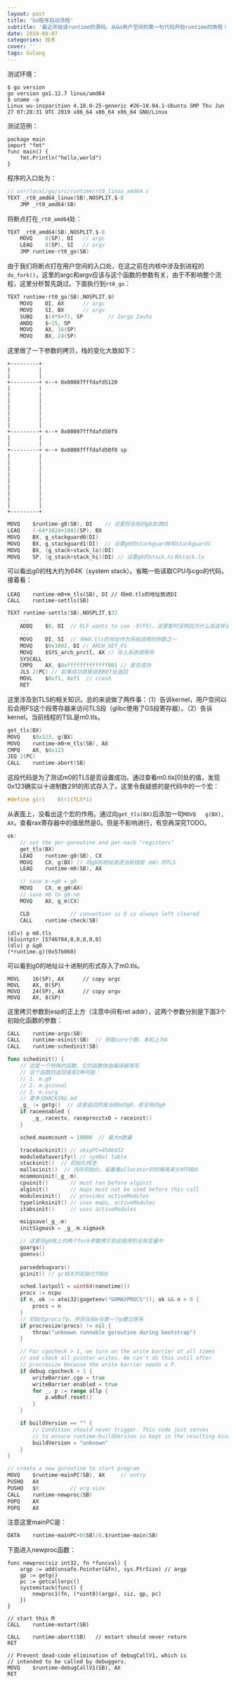 ```yaml
---
layout: post
title: 'Go程序启动流程'
subtitle: '最近开始读runtime的源码。从Go用户空间的第一句代码开始runtime的旅程！'
date: 2019-08-07
categories: 技术
cover: ''
tags: Golang
---
```


测试环境：
```
$ go version
go version go1.12.7 linux/amd64
$ uname -a
Linux wu-insparition 4.18.0-25-generic #26~18.04.1-Ubuntu SMP Thu Jun 27 07:28:31 UTC 2019 x86_64 x86_64 x86_64 GNU/Linux
```

测试范例：
```
package main
import "fmt"
func main() {
	fmt.Println("hello,world")
}
```

程序的入口处为：

```go
// usr/local/go/src/runtime/rt0_linux_amd64.s
TEXT _rt0_amd64_linux(SB),NOSPLIT,$-8
	JMP	_rt0_amd64(SB)
```

将断点打在`_rt0_amd64`处：

```go
TEXT _rt0_amd64(SB),NOSPLIT,$-8
	MOVQ	0(SP), DI	// argc
	LEAQ	8(SP), SI	// argv
	JMP	runtime·rt0_go(SB)
```

由于我们将断点打在用户空间的入口处，在这之前在内核中涉及到进程的`do_fork()`，这里的argc和argv应该与这个函数的参数有关，由于不影响整个流程，这里分析暂先跳过。下面执行到`rt0_go`：

```go
TEXT runtime·rt0_go(SB),NOSPLIT,$0
	MOVQ	DI, AX		// argc
	MOVQ	SI, BX		// argv
	SUBQ	$(4*8+7), SP		// 2args 2auto
	ANDQ	$~15, SP
	MOVQ	AX, 16(SP)
	MOVQ	BX, 24(SP)
```
这里做了一下参数的拷贝，栈的变化大致如下：
```
+---------+
|         |
|         |
+---------+ <--+ 0x00007fffdafd5120
|         |
|         |
|         |
|         |
|         |
|         |
|         |
+---------+ <--+ 0x00007fffdafd50f9
|         |
|         |
+---------+ <--+ 0x00007fffdafd50f0 sp
|         |
|         |
|         |
|         |
|         |
|         |
|         |
|         |
|         |
+---------+
```

```go
MOVQ	$runtime·g0(SB), DI    // 这里将全局的g0放进DI
LEAQ	(-64*1024+104)(SP), BX
MOVQ	BX, g_stackguard0(DI)
MOVQ	BX, g_stackguard1(DI)  // 设置g0的stackguard0和stackguard1
MOVQ	BX, (g_stack+stack_lo)(DI)
MOVQ	SP, (g_stack+stack_hi)(DI) // 设置g0的stack.hi和stack.lo
```

可以看出g0的栈大约为64K（system stack）。省略一些读取CPU与cgo的代码，接着看：

```
LEAQ	runtime·m0+m_tls(SB), DI // 将m0.tls的地址放进DI
CALL	runtime·settls(SB)
```
```go
TEXT runtime·settls(SB),NOSPLIT,$32
	...
	ADDQ	$8, DI	// ELF wants to use -8(FS)，这里暂时没明白为什么会这样设计TODO
	...
	MOVQ	DI, SI  // 将m0.tls的地址作为系统调用的参数之一
	MOVQ	$0x1002, DI	// ARCH_SET_FS
	MOVQ	$SYS_arch_prctl, AX // 存入系统调用号
	SYSCALL
	CMPQ	AX, $0xfffffffffffff001 // 是否成功
	JLS	2(PC) // 如果成功直接调到RET处返回
	MOVL	$0xf1, 0xf1  // crash
	RET
```

这里涉及到TLS的相关知识。总的来说做了两件事：（1）告诉kernel，用户空间以后会用FS这个段寄存器来访问TLS段（glibc使用了GS段寄存器）。（2）告诉kernel，当前线程的TSL是m0.tls。

```go
get_tls(BX)
MOVQ	$0x123, g(BX)
MOVQ	runtime·m0+m_tls(SB), AX
CMPQ	AX, $0x123
JEQ 2(PC)
CALL	runtime·abort(SB)
```
这段代码是为了测试m0的TLS是否设置成功。通过查看m0.tls[0]处的值，发现0x123确实以十进制数291的形式存入了。这里令我疑惑的是代码中的一个宏：
```c
#define g(r)    0(r)(TLS*1) 
```
从表面上，没看出这个宏的作用。通过向`get_tls(BX)`后添加一句`MOVQ	g(BX), AX`，查看rax寄存器中的值居然是0。但是不影响进行，有空再深究TODO。

```go
ok:
	// set the per-goroutine and per-mach "registers"
	get_tls(BX)
	LEAQ	runtime·g0(SB), CX  
	MOVQ	CX, g(BX) // 将g0的地址放进当前线程（m0）的TLS
	LEAQ	runtime·m0(SB), AX

	// save m->g0 = g0
	MOVQ	CX, m_g0(AX)
	// save m0 to g0->m
	MOVQ	AX, g_m(CX)

	CLD				// convention is D is always left cleared
	CALL	runtime·check(SB)
```

```
(dlv) p m0.tls
[6]uintptr [5746784,0,0,0,0,0]
(dlv) p &g0
(*runtime.g)(0x57b060)
```
可以看到g0的地址以十进制的形式存入了m0.tls。

```
MOVL	16(SP), AX		// copy argc
MOVL	AX, 0(SP)
MOVQ	24(SP), AX		// copy argv
MOVQ	AX, 8(SP)
```
这里拷贝参数到esp的正上方（注意中间有ret addr），这两个参数分别是下面3个初始化函数的参数：
```go
CALL	runtime·args(SB)
CALL	runtime·osinit(SB)  // 获取core个数，本机上为4
CALL	runtime·schedinit(SB)
```
```go
func schedinit() {
	// 这是一个特殊的函数，它的函数体由编译器填写
	// 这个函数的返回值有3种可能：
	// 1. m.g0
	// 2. m.gsinnal
	// 3. m.curg
	// 更多见HACKING.md
	_g_ := getg()  // 这里返回的是当前m的g0，即全局的g0
	if raceenabled {
		_g_.racectx, raceprocctx0 = raceinit()
	}

	sched.maxmcount = 10000  // 最大m数量

	tracebackinit() // skipPC=4546432
	moduledataverify() // symbol table
	stackinit()  // 初始化栈池
	mallocinit()  // 内存初始化，留着看allocator的时候再来分析TODO
	mcommoninit(_g_.m)
	cpuinit()       // must run before alginit
	alginit()       // maps must not be used before this call
	modulesinit()   // provides activeModules
	typelinksinit() // uses maps, activeModules
	itabsinit()     // uses activeModules

	msigsave(_g_.m)
	initSigmask = _g_.m.sigmask

	// 这里将g0栈上的两个fork参数拷贝到此程序的全局变量中
	goargs()
	goenvs()
	
	parsedebugvars()
	gcinit() // gc相关的初始化TODO

	sched.lastpoll = uint64(nanotime())
	procs := ncpu
	if n, ok := atoi32(gogetenv("GOMAXPROCS")); ok && n > 0 {
		procs = n
	}
	// 初始化procs个p，并将当前m与第一个p建立联系
	if procresize(procs) != nil {
		throw("unknown runnable goroutine during bootstrap")
	}

	// For cgocheck > 1, we turn on the write barrier at all times
	// and check all pointer writes. We can't do this until after
	// procresize because the write barrier needs a P.
	if debug.cgocheck > 1 {
		writeBarrier.cgo = true
		writeBarrier.enabled = true
		for _, p := range allp {
			p.wbBuf.reset()
		}
	}

	if buildVersion == "" {
		// Condition should never trigger. This code just serves
		// to ensure runtime·buildVersion is kept in the resulting binary.
		buildVersion = "unknown"
	}
}
```

```go
// create a new goroutine to start program
MOVQ	$runtime·mainPC(SB), AX		// entry
PUSHQ	AX
PUSHQ	$0			// arg size
CALL	runtime·newproc(SB)
POPQ	AX
POPQ	AX
```
注意这里mainPC是：
```go
DATA	runtime·mainPC+0(SB)/8,$runtime·main(SB)
```
下面进入newproc函数：
```
func newproc(siz int32, fn *funcval) {
	argp := add(unsafe.Pointer(&fn), sys.PtrSize) // argp
	gp := getg()
	pc := getcallerpc()
	systemstack(func() {
		newproc1(fn, (*uint8)(argp), siz, gp, pc)
	})
}
```

```
// start this M
CALL	runtime·mstart(SB)

CALL	runtime·abort(SB)	// mstart should never return
RET

// Prevent dead-code elimination of debugCallV1, which is
// intended to be called by debuggers.
MOVQ	$runtime·debugCallV1(SB), AX
RET
```




